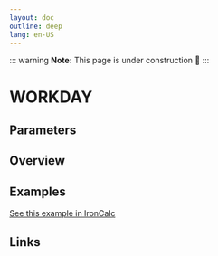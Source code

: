 ```yaml
---
layout: doc
outline: deep
lang: en-US
---
```


::: warning
**Note:** This page is under construction 🚧
:::

# WORKDAY

## Parameters

## Overview

## Examples

[See this example in IronCalc](https://app.ironcalc.com/?filename=workday)

## Links